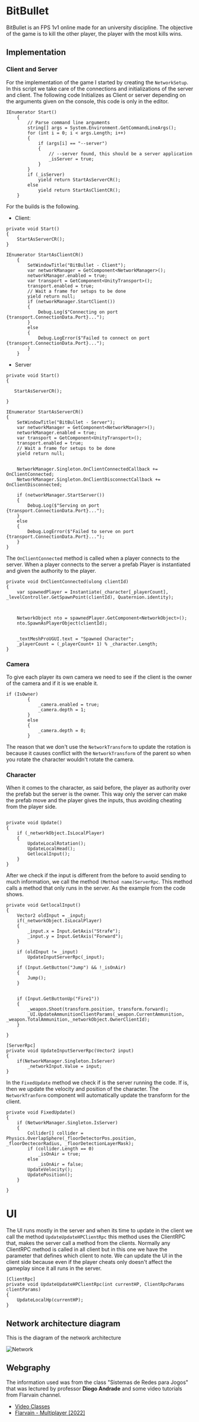 ﻿
# BitBullet

BitBullet is an FPS 1v1 online made for an university discipline.
The objective of the game is to kill the other player, the player
with the most kills wins.

## Implementation

### Client and Server
For the implementation of the game I started by creating the `NetworkSetup`.
In this script we take care of the connections and initializations of the server and client.
The following code Initializes as Client or server depending on the arguments given on the console,
this code is only in the editor.

```
IEnumerator Start()
    {
        // Parse command line arguments
        string[] args = System.Environment.GetCommandLineArgs();
        for (int i = 0; i < args.Length; i++)
        {
            if (args[i] == "--server")
            {
                // --server found, this should be a server application
                _isServer = true;
            }
        }
        if (_isServer)
            yield return StartAsServerCR();
        else
            yield return StartAsClientCR();
    }
```

For the builds is the following.

- Client:

```
private void Start()
{
    StartAsServerCR();
}
```

```
IEnumerator StartAsClientCR()
    {
        SetWindowTitle("BitBullet - Client");
        var networkManager = GetComponent<NetworkManager>();
        networkManager.enabled = true;
        var transport = GetComponent<UnityTransport>();
        transport.enabled = true;
        // Wait a frame for setups to be done
        yield return null;
        if (networkManager.StartClient())
        {
            Debug.Log($"Connecting on port {transport.ConnectionData.Port}...");
        }
        else
        {
            Debug.LogError($"Failed to connect on port {transport.ConnectionData.Port}...");
        }
    }
```

- Server

```
private void Start()
{

   StartAsServerCR();

}
```

```
IEnumerator StartAsServerCR()
{
    SetWindowTitle("BitBullet - Server");
    var networkManager = GetComponent<NetworkManager>();
    networkManager.enabled = true;
    var transport = GetComponent<UnityTransport>();
    transport.enabled = true;
    // Wait a frame for setups to be done
    yield return null;


    NetworkManager.Singleton.OnClientConnectedCallback += OnClientConnected;
    NetworkManager.Singleton.OnClientDisconnectCallback += OnClientDisconnected;

    if (networkManager.StartServer())
    {
        Debug.Log($"Serving on port {transport.ConnectionData.Port}...");
    }
    else
    {
        Debug.LogError($"Failed to serve on port {transport.ConnectionData.Port}...");
    }
}
```

The `OnClientConnected` method is called when a player connects to the server.
When a player connects to the server a prefab Player is instantiated and given
the authority to the player.

```
private void OnClientConnected(ulong clientId)
{
    var spawnedPlayer = Instantiate(_character[_playerCount], _levelController.GetSpawnPoint(clientId), Quaternion.identity);


        
    NetworkObject nto = spawnedPlayer.GetComponent<NetworkObject>();
    nto.SpawnAsPlayerObject(clientId);


    _textMeshProUGUI.text = "Spawned Character";
    _playerCount = (_playerCount+ 1) % _character.Length;
}
```

### Camera

To give each player its own camera we need to see if the client is the owner
of the camera and if it is we enable it.
```
if (IsOwner)
        {
            _camera.enabled = true;
            _camera.depth = 1;
        }
        else
        {
            _camera.depth = 0;
        }
```

The reason that we don't use the `NetworkTransform` to update the rotation
is because it causes conflict with the `NetworkTransform` of the parent so 
when you rotate the character wouldn't rotate the camera.

### Character 

When it comes to the character, as said before, the player as authority over the
prefab but the server is the owner. This way only the server can make the prefab move and
the player gives the inputs, thus avoiding cheating from the player side.

```

private void Update()
{
    if (_networkObject.IsLocalPlayer)
    {
        UpdateLocalRotation();
        UpdateLocalHead();
        GetlocalInput();
    }
}
```

After we check if the input is different from the before to avoid sending to much information,
we call the method `(Method name)ServerRpc`.
This method calls a method that only runs in the server.
As the example from the code shows.

```
private void GetlocalInput()
{
    Vector2 oldInput = _input;
    if(_networkObject.IsLocalPlayer)
    {
        _input.x = Input.GetAxis("Strafe");
        _input.y = Input.GetAxis("Forward");
    }

    if (oldInput != _input)
        UpdateInputServerRpc(_input);

    if (Input.GetButton("Jump") && !_isOnAir)
    {
        Jump();
    }


    if (Input.GetButtonUp("Fire1"))
    {
        _weapon.Shoot(transform.position, transform.forward);
        _UI.UpdateAmmunitionClientParams(_weapon.CurrentAmmunition, _weapon.TotalAmmunition,_networkObject.OwnerClientId);
    }

}
```

```
[ServerRpc]
private void UpdateInputServerRpc(Vector2 input)
{
    if(NetworkManager.Singleton.IsServer)
        _networkInput.Value = input;
}
```
In the `FixedUpdate` method we check if is the server running the code.
If is, then we update the velocity and position of the character.
The `NetworkTranform` component will automatically update the transform for the 
client.
```
private void FixedUpdate()
{
    if (NetworkManager.Singleton.IsServer)
    {
        Collider[] collider = Physics.OverlapSphere(_floorDetectorPos.position, _floorDectecorRadius, _floorDetectionLayerMask);
        if (collider.Length == 0)
            _isOnAir = true;
        else
            _isOnAir = false;
        UpdateVelocity();
        UpdatePosition();
    }

}
```
# UI
The UI runs mostly in the server and when its time to update in the client we
call the method `UpdateUpdateHPClientRpc` this method uses the ClientRPC that,
makes the server call a method from the clients. Normally any ClientRPC method
is called in all client but in this one we have the parameter that defines which
client to note.
We can update the UI in the client side because even if the player cheats only
doesn't affect the gameplay since it all runs in the server.

```
[ClientRpc]
private void UpdateUpdateHPClientRpc(int currentHP, ClientRpcParams clientParams)
{
    UpdateLocalHp(currentHP);
}

```

## Network architecture diagram

This is the diagram of the network architecture

![Network](ReportImages/Network.png)

## Webgraphy

The information used was from the class "Sistemas de Redes para Jogos" that was 
lectured by professor **Diogo Andrade** and some video tutorials from Flarvain channel.

- [Video Classes](https://www.youtube.com/watch?v=3LdnSbCcrd0&list=PLheBz0T_uVP1ha7-M1p6ToCzSZEogulxJ)
- [Flarvain - Multiplayer [2022]](https://www.youtube.com/watch?v=6TRguZE1gGY&list=PL8K0QjCk8Zmi56rAL7KDjB8aZotCGn4T2&index=1)


